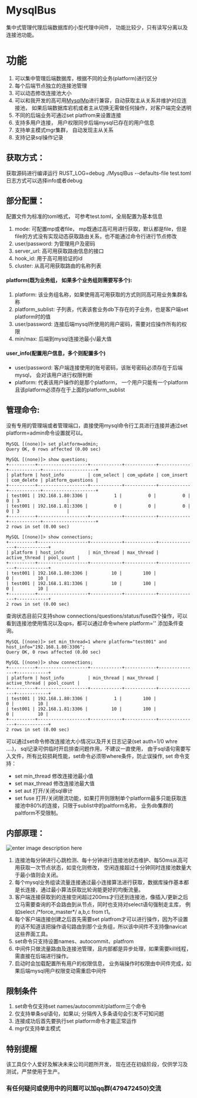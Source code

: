 
# MysqlBus  
  
集中式管理代理后端数据库的小型代理中间件， 功能比较少，只有读写分离以及连接池功能。

# 功能  
  
 1. 可以集中管理后端数据库，根据不同的业务(platform)进行区分
 2. 每个后端节点独立的连接池管理
 3. 可以动态修改连接池大小
 4. 可以和我开发的高可用[MysqlMp](https://github.com/wwwbjqcom/mysqlMP-server)进行兼容，自动获取主从关系并维护对应连接池， 如果后端数据库宕机或者主从切换无需做任何操作，对客户端完全透明
 5. 不同的后端业务可通过set platfrom来设置连接
 6. 支持多用户连接， 用户权限同步后端mysql已存在的用户信息
 7. 支持单主模式mgr集群， 自动发现主从关系
 8. 支持记录sql操作记录
  
## 获取方式：  
  
获取源码进行编译运行 RUST_LOG=debug ./MysqlBus --defaults-file test.toml 日志方式可以选择info或者debug
  
## 部分配置： 
 配置文件为标准的toml格式， 可参考test.toml，全局配置为基本信息

 1. mode: 可配置mp或者file， mp既通过高可用进行获取，默认都是file，但是file的方式没有实现动态获取路由关系，也不能通过命令行进行节点修改
 2. user/password: 为管理用户及密码
 3. server_url: 高可用获取路由信息的接口
 4. hook_id: 用于高可用验证的id
 5. cluster: 从高可用获取路由的名称列表
 
 #### platform(既为业务组， 如果多个业务组则需要写多个):
 1. platform: 该业务组名称，如果使用高可用获取的方式则同高可用业务集群名称
 2. platform_sublist: 子列表，代表该套业务db下存在的子业务，也是客户端set platform时的值
 3. user/password: 连接后端mysql所使用的用户密码，需要对应操作所有的权限
 4. min/max:  后端到mysql连接池最小/最大值

#### user_info(配置用户信息，多个则配置多个)

 - user/password: 客户端连接使用的账号密码，该账号密码必须存在于后端mysql， 会对该用户进行权限判断
 - platform: 代表该用户操作的是那个platform， 一个用户只能有一个platform且该platform必须存在于上面的platform_sublist

 ## 管理命令:
 没有专用的管理端或者管理端口，直接使用mysql命令行工具进行连接并通过set platform=admin命令设置就可以。

    MySQL [(none)]> set platform=admin;   
    Query OK, 0 rows affected (0.00 sec)
    
    MySQL [(none)]> show questions;                          
    +----------+-------------------+------------+------------+------------+------------+--------------------+
    | platform | host_info         | com_select | com_update | com_insert | com_delete | platform_questions |
    +----------+-------------------+------------+------------+------------+------------+--------------------+
    | test001 | 192.168.1.80:3306 |          1 |          0 |          0 |          0 | 3                  |
    | test001 | 192.168.1.81:3306 |          0 |          0 |          0 |          0 | 3                  |
    +----------+-------------------+------------+------------+------------+------------+--------------------+
    2 rows in set (0.00 sec)
    
    MySQL [(none)]> show connections;
    +----------+-------------------+------------+------------+---------------+------------+
    | platform | host_info         | min_thread | max_thread | active_thread | pool_count |
    +----------+-------------------+------------+------------+---------------+------------+
    | test001 | 192.168.1.80:3306 |         10 |        100 |             0 |         10 |
    | test001 | 192.168.1.81:3306 |         10 |        100 |             0 |         10 |
    +----------+-------------------+------------+------------+---------------+------------+
    2 rows in set (0.00 sec)

 查询状态目前只支持show connections/questions/status/fuse四个操作，可以看到连接池使用情况以及qps，都可以通过命令where platform='' 添加条件查询。


    MySQL [(none)]> set min_thread=1 where platform="test001" and host_info="192.168.1.80:3306";
    Query OK, 0 rows affected (0.00 sec)
    
    MySQL [(none)]> show connections;
    +----------+-------------------+------------+------------+---------------+------------+
    | platform | host_info         | min_thread | max_thread | active_thread | pool_count |
    +----------+-------------------+------------+------------+---------------+------------+
    | test001 | 192.168.1.80:3306 |          1 |        100 |             0 |         10 |
    | test001 | 192.168.1.81:3306 |         10 |        100 |             0 |         10 |
    +----------+-------------------+------------+------------+---------------+------------+
    2 rows in set (0.00 sec)
可以通过set命令修改连接池大小情况以及开关日志记录(set auth=1/0 whre ....)， sql记录可供临时开启排查问题作用，不建议一直使用， 由于sql语句需要写入文件，所有比较损耗性能，set命令必须带where条件，防止误操作, set 命令支持：

 - set min_thread  修改连接池最小值
 - set max_thread 修改连接池最大值
 - set aut 打开/关闭sql审计
 - set fuse 打开/关闭限流功能，如果打开则限制单个platform最多只能获取连接池中80%的连接，只限于sublist中的paltform名称， 业务db集群的paltform不受限制。

## 内部原理：  
![enter image description here](https://i.niupic.com/images/2020/07/28/8sMM.png)
 1. 连接池每分钟进行心跳检测、每十分钟进行连接池状态维护、每50ms从高可用获取一次节点状态，如变化则修改， 空闲连接超过十分钟同时连接池数量大于最小值则会关闭。
 2. 每个mysql业务组读流量连接通过最小连接算法进行获取，数据库操作基本都是长连接，通过最小算法获取比轮询能更好的均衡流量。
 3. 客户端连接获取到的连接空闲超过200ms才归还到连接池，像插入/更新之后立马需要查询的不会路由到从节点，同时也支持对select语句强制走主库， 例如select /\*force_master*/ a,b,c from t1。
 4. 每个客户端连接创建之后首先需要set platfrom才可以进行操作，因为不设置的话不知道该把操作语句路由到那个业务组，所以该中间件不支持像navicat这些界面工具。
 5. set命令只支持设置names、autocommit、platfrom
 6. 中间件只做流量路由及连接池管理，且内部都是异步处理，如果需要kill线程，需直接在后端进行操作。
 7. 启动时会加载配置所有用户的权限信息， 业务端操作时权限由中间件完成，如果后端mysql用户权限变动需重启中间件
## 限制条件
 1. set命令仅支持set names/autocommit/platform三个命令
 2. 仅支持单条sql语句，如果以; 分隔传入多条语句会引发不可知问题
 3. 连接成功后首先要执行set platform命令才能正常运作
 4. mgr仅支持单主模式

## 特别提醒
该工具仅个人爱好及解决未来公司问题所开发， 现在还在初级阶段，仅供学习及测试，严禁使用于生产。

### 有任何疑问或使用中的问题可以加qq群(479472450)交流
